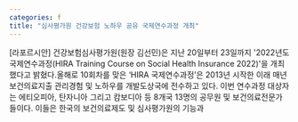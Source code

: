 ```yaml
---
categories: f
title: "심사평가원 건강보험 노하우 공유 국제연수과정 개최"
---
```

[라포르시안] 건강보험심사평가원(원장 김선민)은 지난 20일부터 23일까지 &#39;2022년도 국제연수과정(HIRA Training Course on Social Health Insurance 2022)&#39;을 개최했다고 밝혔다.올해로 10회차를 맞은 ‘HIRA 국제연수과정’은 2013년 시작한 이래 매년 보건의료지출 관리경험 및 노하우를 개발도상국에 전수하고 있다. 이번 연수과정 대상자는 에티오피아, 탄자니아 그리고 캄보디아 등 8개국 13명의 공무원 및 보건의료전문가들이다. 이들은 한국의 보건의료제도 및 심사평가원의 기능과